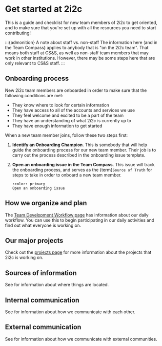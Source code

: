 # Get started at 2i2c

This is a guide and checklist for new team members of 2i2c to get oriented, and to make sure that you're set up with all the resources you need to start contributing!

:::{admonition} A note about staff vs. non-staff
The information here (and in the Team Compass) applies to anybody that is "on the 2i2c team".
That means both staff at CS&S, as well as non-staff team members that may work in other institutions.
However, there may be some steps here that are only relevant to CS&S staff.
:::

## Onboarding process

New 2i2c team members are onboarded in order to make sure that the following conditions are met:

- They know where to look for certain information
- They have access to all of the accounts and services we use
- They feel welcome and excited to be a part of the team
- They have an understanding of what 2i2c is currently up to
- They have enough information to get started

When a new team member joins, follow these two steps first:

1. **Identify an Onboarding Champion**. This is somebody that will help guide the onboarding process for our new team member.
   Their job is to carry out the process described in the onboarding issue template.
2. **Open an onboarding issue in the Team Compass**. 
   This issue will track the onboarding process, and serves as the {term}`Source of Truth` for steps to take in order to onboard a new team member.

   ```{button-link} https://github.com/2i2c-org/team-compass/issues/new?assignees=&labels=type%3A+onboard&template=new-team-member.md&title=Onboarding+%3Cname%3E
   :color: primary
   Open an onboarding issue
   ```

## How we organize and plan

The [Team Development Workflow page](coordination:workflow) has information about our daily workflow.
You can use this to begin participating in our daily activities and find out what everyone is working on.

## Our major projects

Check out the [projects page](projects/index.md) for more information about the projects that 2i2c is working on.

## Sources of information

See [](coordination/sources.md) for information about where things are located.

## Internal communication

See [](coordination/communication.md) for information about how we communicate with each other.

## External communication

See [](community/communication.md) for information about how we communicate with external communities.
